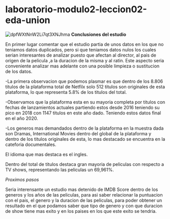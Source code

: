 # laboratorio-modulo2-leccion02-eda-union


![dpfWXtNnW2Li7qt3XNJhma](https://github.com/user-attachments/assets/23e189e6-cf53-4dfe-96a6-f4aff4fe5cc1)
 **Conclusiones del estudio**

En primer lugar comentar que el  estudio partia de unos datos en los que no teniamos datos duplicados, pero si que teniamos datos nulos los cuales serian interesantes de analizar puesto que afectan al director, al pais de origen de la pelicula ,a la duracion de la misma y al ratin. Este aspecto seria conveniente analizar mas adelante con una posible limpieza o sustitucion de los datos.

-La primera observacion que podemos plasmar es que dentro de los 8.806 titulos de la plataforma total de Netfilx solo 512 titulos son originales de esta plataforma, lo que representa 5.8% de los titulos del total.

-Observamos que la plataforma esta en su mayoria completa por titulos con fechas de lanzamientos actuales partiendo estos desde 2016 teniendo su pico en 2018 con 1147 titulos en este año dado. Teniendo estos datos final en el año 2020.

-Los generos mas demandados dentro de la plataforma en la muestra dada son Dramas, International Movies dentro del global de la plataforma y dentro de los titulos originales de esta, lo mas destacado se encuentra en la cateforia documentales.

El idioma que mas destaca es el ingles.

Dentro del total de titulos destaca gran mayoria de peliculas con respecto a TV shows, representando las peliculas un 69,961%.


*Proximos pasos*

Seria interensante un estudio mas detenido de IMDB Score dentro de los generos y los años de las peliculas, para asi saber relacionar la puntuacion con el pais, el genero y la duracion de las peliculas, para poder obtener un resultado en el que podamos saber que tipo de genero y con que duracion de show tiene mas exito y en los paises en los que este exito se tendria.
